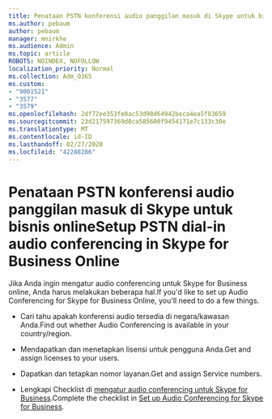```yaml
---
title: Penataan PSTN konferensi audio panggilan masuk di Skype untuk bisnis online
ms.author: pebaum
author: pebaum
manager: mnirkhe
ms.audience: Admin
ms.topic: article
ROBOTS: NOINDEX, NOFOLLOW
localization_priority: Normal
ms.collection: Adm_O365
ms.custom:
- "9001521"
- "3577"
- "3579"
ms.openlocfilehash: 2df72ee353fe0ac53d98d64942beca4ea5f83659
ms.sourcegitcommit: 23d217597369d0ca585600f9454171e7c133c30e
ms.translationtype: MT
ms.contentlocale: id-ID
ms.lasthandoff: 02/27/2020
ms.locfileid: "42288286"
---
```

# <a name="setup-pstn-dial-in-audio-conferencing-in-skype-for-business-online"></a><span data-ttu-id="c59ef-102">Penataan PSTN konferensi audio panggilan masuk di Skype untuk bisnis online</span><span class="sxs-lookup"><span data-stu-id="c59ef-102">Setup PSTN dial-in audio conferencing in Skype for Business Online</span></span>

<span data-ttu-id="c59ef-103">Jika Anda ingin mengatur audio conferencing untuk Skype for Business online, Anda harus melakukan beberapa hal.</span><span class="sxs-lookup"><span data-stu-id="c59ef-103">If you'd like to set up Audio Conferencing for Skype for Business Online, you'll need to do a few things.</span></span> 

- <span data-ttu-id="c59ef-104">Cari tahu apakah konferensi audio tersedia di negara/kawasan Anda.</span><span class="sxs-lookup"><span data-stu-id="c59ef-104">Find out whether Audio Conferencing is available in your country/region.</span></span>

- <span data-ttu-id="c59ef-105">Mendapatkan dan menetapkan lisensi untuk pengguna Anda.</span><span class="sxs-lookup"><span data-stu-id="c59ef-105">Get and assign licenses to your users.</span></span>

- <span data-ttu-id="c59ef-106">Dapatkan dan tetapkan nomor layanan.</span><span class="sxs-lookup"><span data-stu-id="c59ef-106">Get and assign Service numbers.</span></span>

- <span data-ttu-id="c59ef-107">Lengkapi Checklist di [mengatur audio conferencing untuk Skype for Business](https://docs.microsoft.com/SkypeForBusiness/audio-conferencing-in-office-365/set-up-audio-conferencing).</span><span class="sxs-lookup"><span data-stu-id="c59ef-107">Complete the checklist in [Set up Audio Conferencing for Skype for Business](https://docs.microsoft.com/SkypeForBusiness/audio-conferencing-in-office-365/set-up-audio-conferencing).</span></span>
